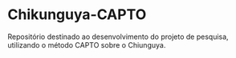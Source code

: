 # Chikunguya-CAPTO
Repositório destinado ao desenvolvimento do projeto de pesquisa, utilizando o método CAPTO sobre o Chiunguya.
